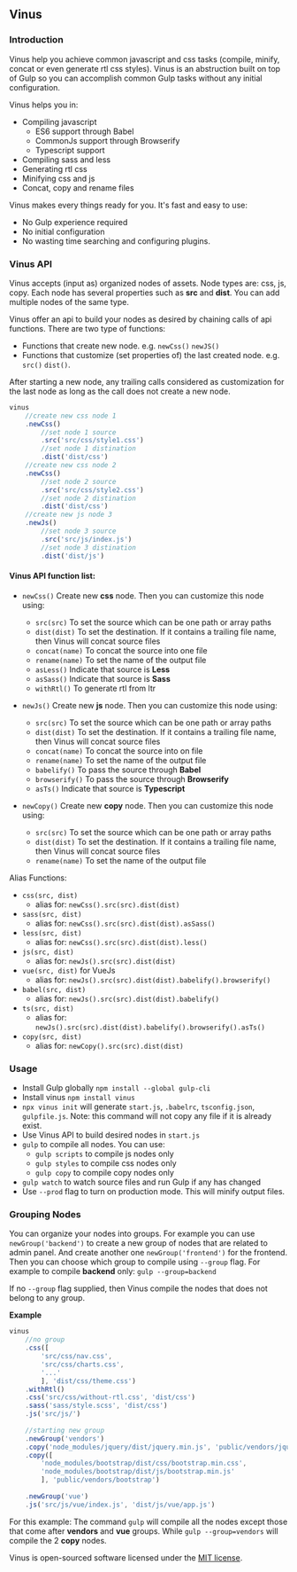 ## Vinus


### Introduction

Vinus help you achieve common javascript and css tasks (compile, minify, concat or even generate rtl css styles). Vinus is an abstruction built on top of Gulp so you can accomplish common Gulp tasks without any initial configuration.

Vinus helps you in:
- Compiling javascript
     - ES6 support through Babel
     - CommonJs support through Browserify
     - Typescript support
- Compiling sass and less
- Generating rtl css
- Minifying css and js
- Concat, copy and rename files


Vinus makes every things ready for you. It's fast and easy to use:
- No Gulp experience required
- No initial configuration
- No wasting time searching and configuring plugins.


### Vinus API
Vinus accepts (input as) organized nodes of assets. Node types are: css, js, copy. Each node has several properties such as **src** and **dist**.
You can add multiple nodes of the same type.

Vinus offer an api to build your nodes as desired by chaining calls of api functions. There are two type of functions:
- Functions that create new node. e.g. `newCss()` `newJS()` 
- Functions that customize (set properties of) the last created node. e.g. `src()` `dist()`.

After starting a new node, any trailing calls considered as customization for the last node as long as the call does not create a new node.
```javascript
vinus
    //create new css node 1
    .newCss()
        //set node 1 source
        .src('src/css/style1.css')
        //set node 1 distination
        .dist('dist/css')
    //create new css node 2
    .newCss()
        //set node 2 source
        .src('src/css/style2.css')
        //set node 2 distination
        .dist('dist/css')
    //create new js node 3
    .newJs()
        //set node 3 source
        .src('src/js/index.js')
        //set node 3 distination
        .dist('dist/js')
```

#### Vinus API function list:
- `newCss()` Create new **css** node. Then you can customize this node using:
    - `src(src)` To set the source which can be one path or array paths
    - `dist(dist)` To set the destination. If it contains a trailing file name, then Vinus will concat source files
    - `concat(name)` To concat the source into one file
    - `rename(name)` To set the name of the output file
    - `asLess()` Indicate that source is **Less**
    - `asSass()` Indicate that source is **Sass**
    - `withRtl()` To generate rtl from ltr

- `newJs()` Create new **js** node. Then you can customize this node using:
    - `src(src)` To set the source which can be one path or array paths
    - `dist(dist)` To set the destination. If it contains a trailing file name, then Vinus will concat source files
    - `concat(name)` To concat the source into on file
    - `rename(name)` To set the name of the output file
    - `babelify()` To pass the source through **Babel**
    - `browserify()` To pass the source through **Browserify**
    - `asTs()` Indicate that source is **Typescript**

- `newCopy()` Create new **copy** node. Then you can customize this node using:
    - `src(src)` To set the source which can be one path or array paths
    - `dist(dist)` To set the destination. If it contains a trailing file name, then Vinus will concat source files
    - `rename(name)` To set the name of the output file
    
Alias Functions:
- `css(src, dist)` 
    - alias for: `newCss().src(src).dist(dist)`
- `sass(src, dist)` 
    - alias for: `newCss().src(src).dist(dist).asSass()`
- `less(src, dist)` 
    - alias for: `newCss().src(src).dist(dist).less()`
- `js(src, dist)` 
    - alias for: `newJs().src(src).dist(dist)`
- `vue(src, dist)` for VueJs
    - alias for: `newJs().src(src).dist(dist).babelify().browserify()`
- `babel(src, dist)` 
    - alias for: `newJs().src(src).dist(dist).babelify()`
- `ts(src, dist)` 
    - alias for: `newJs().src(src).dist(dist).babelify().browserify().asTs()`
- `copy(src, dist)`       
    - alias for: `newCopy().src(src).dist(dist)`
   
   
   
### Usage
- Install Gulp globally `npm install --global gulp-cli`
- Install vinus `npm install vinus`
- `npx vinus init` will generate `start.js`, `.babelrc`, `tsconfig.json`, `gulpfile.js`. Note: this command will not copy any file if it is already exist.
- Use Vinus API to build desired nodes in `start.js` 
- `gulp` to compile all nodes. You can use:
    - `gulp scripts` to compile js nodes only
    - `gulp styles` to compile css nodes only
    - `gulp copy` to compile copy nodes only
- `gulp watch` to watch source files and run Gulp if any has changed
- Use `--prod` flag to turn on production mode. This will minify output files.


### Grouping Nodes
You can organize your nodes into groups. For example you can use `newGroup('backend')` to create a new group of nodes that are related to admin panel. And create another one `newGroup('frontend')` for the frontend.
Then you can choose which group to compile using `--group` flag. For example to compile **backend** only:
`gulp --group=backend`

If no `--group` flag supplied, then Vinus compile the nodes that does not belong to any group.

**Example** 
```javascript
vinus
    //no group
    .css([
        'src/css/nav.css',
        'src/css/charts.css',
        '...'
        ], 'dist/css/theme.css')
    .withRtl()
    .css('src/css/without-rtl.css', 'dist/css')
    .sass('sass/style.scss', 'dist/css')
    .js('src/js/')
    
    //starting new group
    .newGroup('vendors')
    .copy('node_modules/jquery/dist/jquery.min.js', 'public/vendors/jquery')
    .copy([
        'node_modules/bootstrap/dist/css/bootstrap.min.css',
        'node_modules/bootstrap/dist/js/bootstrap.min.js'
        ], 'public/vendors/bootstrap')
        
    .newGroup('vue')
    .js('src/js/vue/index.js', 'dist/js/vue/app.js')
```
For this example: The command `gulp` will compile all the nodes except those that come after **vendors** and **vue** groups. While `gulp --group=vendors` will compile the 2 **copy** nodes.


Vinus is open-sourced software licensed under the [MIT license](https://opensource.org/licenses/MIT).